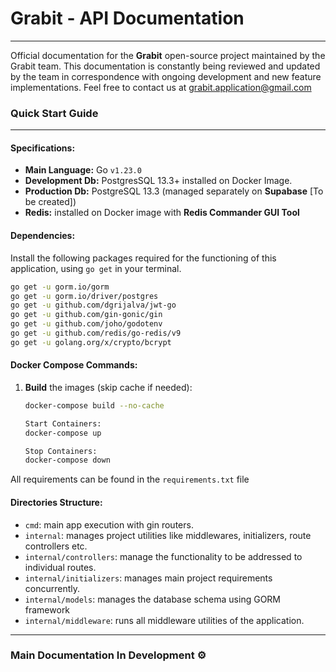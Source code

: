 
# Grabit - API Documentation
________________________________________________________________________
 Official documentation for the **Grabit** open-source project maintained by the Grabit team. This documentation is constantly being reviewed and updated by the team in correspondence with ongoing development and new feature implementations. Feel free to contact us at grabit.application@gmail.com

### Quick Start Guide
________________________________________________________________________
#### Specifications:

- **Main Language:** Go `v1.23.0`
- **Development Db:** PostgresSQL 13.3+ installed on Docker Image.
- **Production Db:** PostgreSQL 13.3 (managed separately on **Supabase** [To be created])
- **Redis:** installed on Docker image with **Redis Commander GUI Tool**

#### Dependencies:

Install the following packages required for the functioning of this application, using `go get` in your terminal.

```bash
go get -u gorm.io/gorm
go get -u gorm.io/driver/postgres
go get -u github.com/dgrijalva/jwt-go
go get -u github.com/gin-gonic/gin
go get -u github.com/joho/godotenv
go get -u github.com/redis/go-redis/v9
go get -u golang.org/x/crypto/bcrypt

```

#### Docker Compose Commands:

1. **Build** the images (skip cache if needed):
   ```bash
   docker-compose build --no-cache

   Start Containers: 
   docker-compose up

   Stop Containers:
   docker-compose down


All requirements can be found in the `requirements.txt` file
#### Directories Structure:

- `cmd`: main app execution with gin routers.
- `internal`: manages project utilities like middlewares, initializers, route controllers etc.
- `internal/controllers`: manage the functionality to be addressed to individual routes.
- `internal/initializers`: manages main project requirements concurrently. 
- `internal/models`: manages the database schema using GORM framework
- `internal/middleware`: runs all middleware utilities of the application.

________________________________________________________________________
### Main Documentation In Development ⚙️

